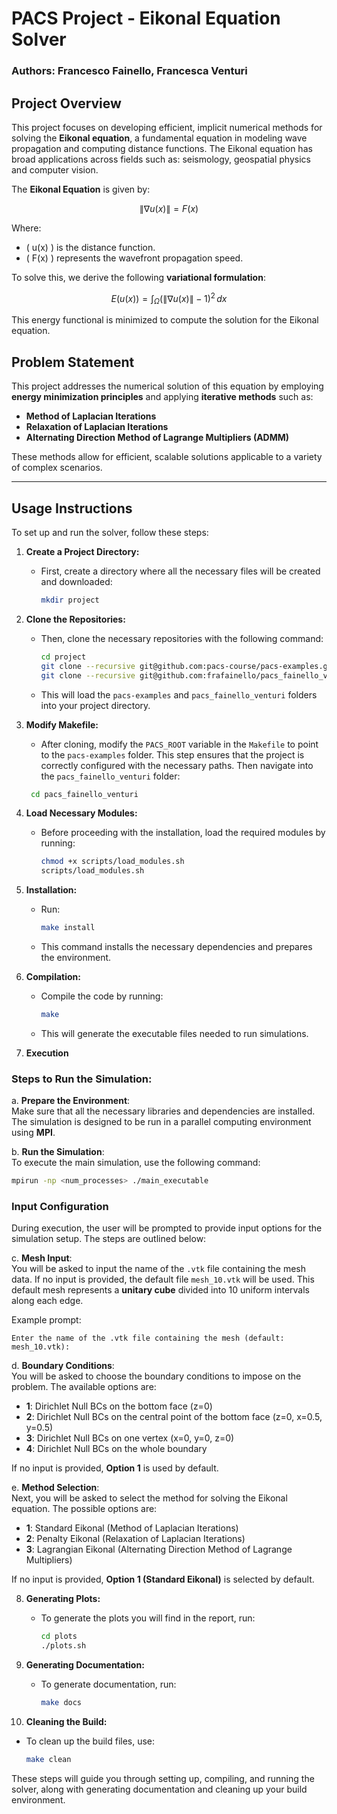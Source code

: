 # PACS Project - Eikonal Equation Solver

### Authors: Francesco Fainello, Francesca Venturi

## Project Overview

This project focuses on developing efficient, implicit numerical methods for solving the **Eikonal equation**, a fundamental equation in modeling wave propagation and computing distance functions. The Eikonal equation has broad applications across fields such as: seismology, geospatial physics and computer vision.

The **Eikonal Equation** is given by:

```math
\|\nabla u(x)\| = F(x)
```

Where:
- \( u(x) \) is the distance function.
- \( F(x) \) represents the wavefront propagation speed.

To solve this, we derive the following **variational formulation**:

```math
E(u(x)) = \int_{\Omega} \left( \|\nabla u(x)\| - 1 \right)^2 \, dx
```

This energy functional is minimized to compute the solution for the Eikonal equation.

## Problem Statement

This project addresses the numerical solution of this equation by employing **energy minimization principles** and applying **iterative methods** such as:
- **Method of Laplacian Iterations**
- **Relaxation of Laplacian Iterations**
- **Alternating Direction Method of Lagrange Multipliers (ADMM)**

These methods allow for efficient, scalable solutions applicable to a variety of complex scenarios.

---
## Usage Instructions

To set up and run the solver, follow these steps:

1. **Create a Project Directory:**
    -  First, create a directory where all the necessary files will be created and downloaded:
        ```bash
        mkdir project
        ```

2. **Clone the Repositories:**
   - Then, clone the necessary repositories with the following command:
     ```bash
     cd project
     git clone --recursive git@github.com:pacs-course/pacs-examples.git
     git clone --recursive git@github.com:frafainello/pacs_fainello_venturi.git
     ```
   - This will load the `pacs-examples` and `pacs_fainello_venturi` folders into your project directory.

3. **Modify Makefile:**
   - After cloning, modify the `PACS_ROOT` variable in the `Makefile` to point to the `pacs-examples` folder. This step ensures that the project is correctly configured with the necessary paths. Then navigate into the `pacs_fainello_venturi` folder:
    ```bash
     cd pacs_fainello_venturi
     ```

4. **Load Necessary Modules:**
   - Before proceeding with the installation, load the required modules by running:
     ```bash
     chmod +x scripts/load_modules.sh
     scripts/load_modules.sh
     ```

5. **Installation:**
   - Run:
     ```bash
     make install
     ```
   - This command installs the necessary dependencies and prepares the environment.

6. **Compilation:**
   - Compile the code by running:
     ```bash
     make
     ```
   - This will generate the executable files needed to run simulations.

7. **Execution**

### Steps to Run the Simulation:

a. **Prepare the Environment**:  
   Make sure that all the necessary libraries and dependencies are installed. The simulation is designed to be run in a parallel computing environment using **MPI**.

b. **Run the Simulation**:  
   To execute the main simulation, use the following command:

   ```bash
   mpirun -np <num_processes> ./main_executable
   ```

### Input Configuration

During execution, the user will be prompted to provide input options for the simulation setup. The steps are outlined below:

c. **Mesh Input**:  
   You will be asked to input the name of the `.vtk` file containing the mesh data. If no input is provided, the default file `mesh_10.vtk` will be used. This default mesh represents a **unitary cube** divided into 10 uniform intervals along each edge.

   Example prompt:
   ```
   Enter the name of the .vtk file containing the mesh (default: mesh_10.vtk):
   ```

d. **Boundary Conditions**:  
   You will be asked to choose the boundary conditions to impose on the problem. The available options are:
   - **1**: Dirichlet Null BCs on the bottom face (z=0)  
   - **2**: Dirichlet Null BCs on the central point of the bottom face (z=0, x=0.5, y=0.5)  
   - **3**: Dirichlet Null BCs on one vertex (x=0, y=0, z=0)  
   - **4**: Dirichlet Null BCs on the whole boundary  

   If no input is provided, **Option 1** is used by default.

e. **Method Selection**:  
   Next, you will be asked to select the method for solving the Eikonal equation. The possible options are:
   - **1**: Standard Eikonal  (Method of Laplacian Iterations)
   - **2**: Penalty Eikonal  (Relaxation of Laplacian Iterations)
   - **3**: Lagrangian Eikonal  (Alternating Direction Method of Lagrange Multipliers)

   If no input is provided, **Option 1 (Standard Eikonal)** is selected by default.

8. **Generating Plots:**
   - To generate the plots you will find in the report, run:
     ```bash
     cd plots
     ./plots.sh
     ```    

9. **Generating Documentation:**
   - To generate documentation, run:
     ```bash
     make docs
     ```

10. **Cleaning the Build:**
   - To clean up the build files, use:
     ```bash
     make clean
     ```

These steps will guide you through setting up, compiling, and running the solver, along with generating documentation and cleaning up your build environment.
